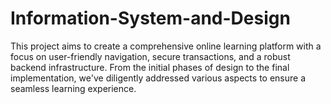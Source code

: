 # Information-System-and-Design
This project aims to create a comprehensive online learning platform with a focus on user-friendly navigation, secure transactions, and a robust backend infrastructure. From the initial phases of design to the final implementation, we've diligently addressed various aspects to ensure a seamless learning experience.
